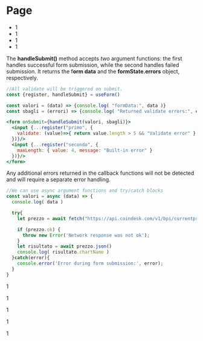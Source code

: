 # Page

* 1
* 1
* 1
* 1

The **handleSubmit()** method accepts _two_ argument functions: the first handles successful form submission, while the second handles failed submission. It returns the f**orm data** and the **formState.errors** object, respectively.

```jsx
//All validate will be triggered on submit.
const {register, handleSubmit} = useForm()

const valori = (data) => {console.log( "formData:", data )}
const sbagli = (errori) => {console.log( "Returned validate errors:", errori )}

<form onSubmit={handleSubmit(valori, sbagli)}>
  <input {...register("primo", {
    validate: (value)=>{ return value.length > 5 && "Validate error" }
  })}/>
  <input {...register("secondo", {
    maxLength: { value: 4, message: "Built-in error" }
  })}/>
</form>
```

Any additional errors returned in the callback functions will not be detected and will require a separate error handling.

```jsx
//We can use async argument functions and try/catch blocks
const valori = async (data) => {
  console.log( data )

  try{
    let prezzo = await fetch("https://api.coindesk.com/v1/bpi/currentprice.json")

    if (prezzo.ok) {
      throw new Error('Network response was not ok');
    }
    let risultato = await prezzo.json()
    console.log( risultato.chartName )
  }catch(error){
    console.error('Error during form submission:', error);
  }
}
```

1

1

1

1

1
